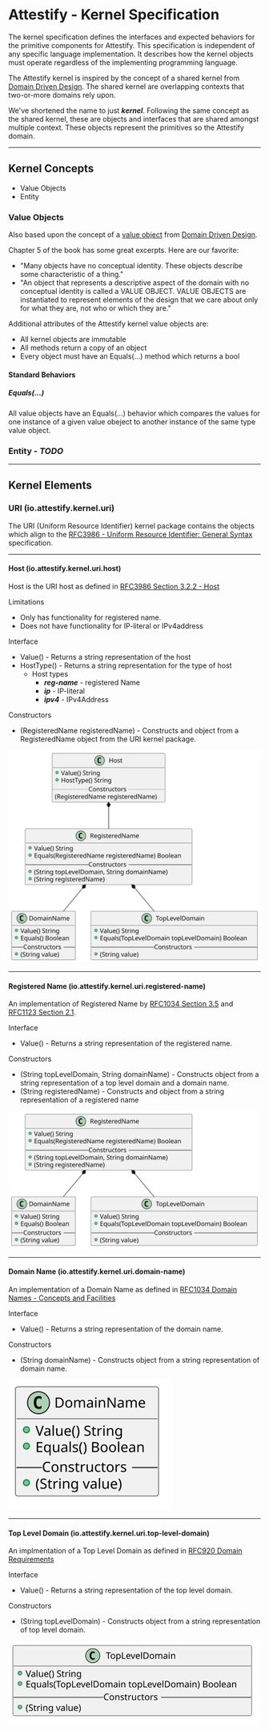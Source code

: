 # Attestify - Kernel Specification

The kernel specification defines the interfaces and expected behaviors for the primitive components for Attestify. This specification is independent of any specific language implementation. It describes how the kernel objects must operate regardless of the implementing programming language.

The Attestify kernel is inspired by the concept of a shared kernel from [Domain Driven Design](https://www.amazon.com/Domain-Driven-Design-Tackling-Complexity-Software/dp/0321125215). The shared kernel are overlapping contexts that two-or-more domains rely upon.  

We've shortened the name to just ***kernel***. Following the same concept as the shared kernel, these are objects and interfaces that are shared amongst multiple context.  These objects represent the primitives so the Attestify domain.

---

## Kernel Concepts

* Value Objects
* Entity

### Value Objects

Also based upon the concept of a [value object](https://learning.oreilly.com/library/view/domain-driven-design-tackling/0321125215/ch05.html) from [Domain Driven Design](https://www.amazon.com/Domain-Driven-Design-Tackling-Complexity-Software/dp/0321125215).

Chapter 5 of the book has some great excerpts.  Here are our favorite:

* "Many objects have no conceptual identity. These objects describe some characteristic of a thing."
* "An object that represents a descriptive aspect of the domain with no conceptual identity is called a VALUE OBJECT. VALUE OBJECTS are instantiated to represent elements of the design that we care about only for what they are, not who or which they are."

Additional attributes of the Attestify kernel value objects are:

* All kernel objects are immutable
* All methods return a copy of an object
* Every object must have an Equals(...) method which returns a bool

#### Standard Behaviors

##### Equals(...)

All value objects have an Equals(...) behavior which compares the values for one instance of a given value obeject to another instance of the same type value object. 

### Entity - *TODO*

---

## Kernel Elements

### URI (io.attestify.kernel.uri)

The URI (Uniform Resource Identifier) kernel package contains the objects which align to the [RFC3986 - Uniform Resource Identifier: General Syntax](https://datatracker.ietf.org/doc/html/rfc3986) specification.

---

#### Host (io.attestify.kernel.uri.host)

Host is the URI host as defined in [RFC3986 Section 3.2.2 - Host](https://datatracker.ietf.org/doc/html/rfc3986#section-3.2.2)

Limitations
* Only has functionality for registered name.
* Does not have functionality for IP-literal or IPv4address

Interface
* Value() - Returns a string representation of the host
* HostType() - Returns a string representation for the type of host
  * Host types
    * ***reg-name*** - registered Name
    * ***ip*** - IP-literal
    * ***ipv4*** - IPv4Address
    
Constructors
* (RegisteredName registeredName) - Constructs and object from a RegisteredName object from the URI kernel package.

![Host Class Diagram](https://raw.githubusercontent.com/attestify/kernel-specification/main/diagrams/uri/host.svg)

---

#### Registered Name (io.attestify.kernel.uri.registered-name)

An implementation of Registered Name by [RFC1034 Section 3.5](https://datatracker.ietf.org/doc/html/rfc1034#section-3.5) and [RFC1123 Section 2.1](https://datatracker.ietf.org/doc/html/rfc1123#section-2.1).

Interface
* Value() - Returns a string representation of the registered name.

Constructors
* (String topLevelDomain, String domainName) - Constructs object from a string representation of a top level domain and a domain name.
* (String registeredName) - Constructs and object from a string representation of a registered name

![Registered Name Class Diagram](https://raw.githubusercontent.com/attestify/kernel-specification/main/diagrams/uri/registered-name.svg)

---

#### Domain Name (io.attestify.kernel.uri.domain-name)

An implementation of a Domain Name as defined in [RFC1034 Domain Names - Concepts and Facilities](https://datatracker.ietf.org/doc/html/rfc1034)

Interface
* Value() - Returns a string representation of the domain name.

Constructors
* (String domainName) - Constructs object from a string representation of domain name.

![Domain Name Class Diagram](https://raw.githubusercontent.com/attestify/kernel-specification/main/diagrams/uri/domain-name.svg)

---

#### Top Level Domain (io.attestify.kernel.uri.top-level-domain)

An implmentation of a Top Level Domain as defined in [RFC920 Domain Requirements](https://datatracker.ietf.org/doc/html/rfc920)

Interface
* Value() - Returns a string representation of the top level domain.

Constructors
* (String topLevelDomain) - Constructs object from a string representation of top level domain.

![Top Level Domain Class Diagram](https://raw.githubusercontent.com/attestify/kernel-specification/main/diagrams/uri/top-level-domain.svg)